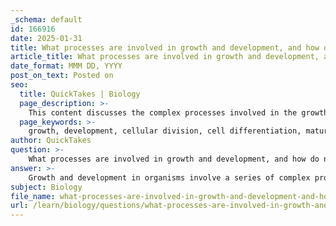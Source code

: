 ```yaml
---
_schema: default
id: 166916
date: 2025-01-31
title: What processes are involved in growth and development, and how do nutrients play a role?
article_title: What processes are involved in growth and development, and how do nutrients play a role?
date_format: MMM DD, YYYY
post_on_text: Posted on
seo:
  title: QuickTakes | Biology
  page_description: >-
    This content discusses the complex processes involved in the growth and development of organisms, including cellular division, differentiation, maturation, and the critical role of nutrients in providing energy, building blocks for cellular structures, and regulatory functions.
  page_keywords: >-
    growth, development, cellular division, cell differentiation, maturation, nutrient acquisition, metabolic processes, energy supply, building blocks, regulatory functions, environmental interactions, complexity in organisms
author: QuickTakes
question: >-
    What processes are involved in growth and development, and how do nutrients play a role?
answer: >-
    Growth and development in organisms involve a series of complex processes that lead to an increase in size and the differentiation of cells into specialized types. These processes include:\n\n1. **Cellular Division**: This is the fundamental process by which cells replicate. In multicellular organisms, mitosis and meiosis are key types of cellular division that contribute to growth and the formation of gametes, respectively.\n\n2. **Cell Differentiation**: As cells divide, they undergo differentiation, where they become specialized for specific functions. For example, stem cells can differentiate into various cell types, such as muscle cells, nerve cells, or blood cells.\n\n3. **Maturation**: This refers to the process by which cells and tissues develop to reach their fully functional state. Maturation involves not only growth in size but also the acquisition of specific structures and functions.\n\n4. **Nutrient Acquisition**: Nutrients play a critical role in growth and development. They provide the necessary building blocks for cellular structures and energy for metabolic processes. For instance, proteins, carbohydrates, fats, vitamins, and minerals are essential for various biological functions, including:\n\n   - **Energy Supply**: Nutrients are converted into energy through metabolic pathways. For example, carbohydrates are broken down into glucose, which is then utilized in cellular respiration to produce ATP, the energy currency of the cell.\n\n   - **Building Blocks**: Nutrients such as amino acids (from proteins) and fatty acids (from fats) are vital for synthesizing new cellular components, including membranes, enzymes, and structural proteins.\n\n   - **Regulatory Functions**: Certain nutrients act as cofactors or precursors for hormones and enzymes that regulate growth and development. For example, vitamin D is crucial for calcium metabolism and bone growth.\n\n5. **Environmental Interactions**: Growth and development are also influenced by environmental factors, including temperature, light, and availability of nutrients. For example, plants require sunlight for photosynthesis, which is essential for their growth.\n\nIn summary, growth and development are multifaceted processes that rely heavily on the availability and utilization of nutrients. These nutrients not only provide energy but also serve as essential components for the synthesis of cellular structures and the regulation of biological functions.
subject: Biology
file_name: what-processes-are-involved-in-growth-and-development-and-how-do-nutrients-play-a-role.md
url: /learn/biology/questions/what-processes-are-involved-in-growth-and-development-and-how-do-nutrients-play-a-role
---
```


&nbsp;